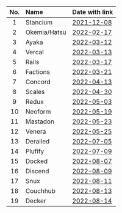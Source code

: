 | No. | Name      | Date with link                                                                                              |
|:---:|:----------|:------------------------------------------------------------------------------------------------------------|
|  1  | Stancium  | [2021-12-08](https://github.com/decker-archive/api/commit/d37cab03ecc9ce0c4343052464a8006837c2bbe6)         |
|  2  | Okemia/Hatsu    | [2022-02-17](https://github.com/decker-archive/api/commit/bf0549264018319595e10b393a5762334cc4f31a)   |
|  3  | Ayaka     | [2022-03-12](https://github.com/concordchat/api-docs/commit/ea8034a983003808c6df91c6c49cc21e8f72d858)       |
|  4  | Vercal    | [2022-03-13](https://github.com/decker-archive/api/commit/050074b9ac3da41eb4852877b1ab46a0915c8817)         |
|  5  | Rails     | [2022-03-17](https://github.com/decker-archive/api/commit/08f8ecb45e20014627295e1bb54c1a2644301d2c)         |
|  6  | Factions  | [2022-03-21](https://github.com/concordchat/concord-api/commit/e539f7191fe8d70f9f8a77fb9a1b973541617a46)    |
|  7  | Concord   | [2022-04-13](https://canary.discord.com/channels/881118111967883295/881118112492191796/963795519711367168)  |
|  8  | Scales    | [2022-04-30](https://canary.discord.com/channels/881118111967883295/881118112492191796/969865722991869982)  |
|  9  | Redux     | [2022-05-03](https://canary.discord.com/channels/881118111967883295/969836504128036864/970955845695324190)  |
| 10  | Neoform   | [2022-05-19](https://github.com/concordchat/concord-api/commit/6c8003a077145dd9ae383b9b513fd685e6c2f066)    |
| 11  | Mastadon  | [2022-05-23](https://canary.discord.com/channels/881118111967883295/881118112492191796/978299567256797234)  |
| 12  | Venera    | [2022-05-25](https://canary.discord.com/channels/962194292296802334/962194292296802337/979015020316868669)  |
| 13  | Derailed  | [2022-07-05](https://github.com/decker-archive/backend/commit/7b6c9420a0267762e040e9a541f29a5747f96dcd)     |
| 14  | Plufify   | [2022-07-09](https://github.com/decker-archive/backend/commit/b174d2af013095bce4d06961e25f3e268b013b6f)     |
| 15  | Docked    | [2022-08-07](https://canary.discord.com/channels/881118111967883295/881118112492191796/1005799500956323861) |
| 16  | Discend   | [2022-08-09](https://canary.discord.com/channels/962194292296802334/988243874201862144/1006538875981799484) |
| 17  | Snux      | [2022-08-11](https://canary.discord.com/channels/962194292296802334/988243874201862144/1007175454622490705) |
| 18  | Couchhub  | [2022-08-13](https://github.com/deckerapp/decker-api/commit/ec2e9e191c3f599d1c4fbd8e8736be458967c487)       |
| 19  | Decker    | [2022-08-14](https://canary.discord.com/channels/881118111967883295/881118112492191796/1008358169594048532) |
